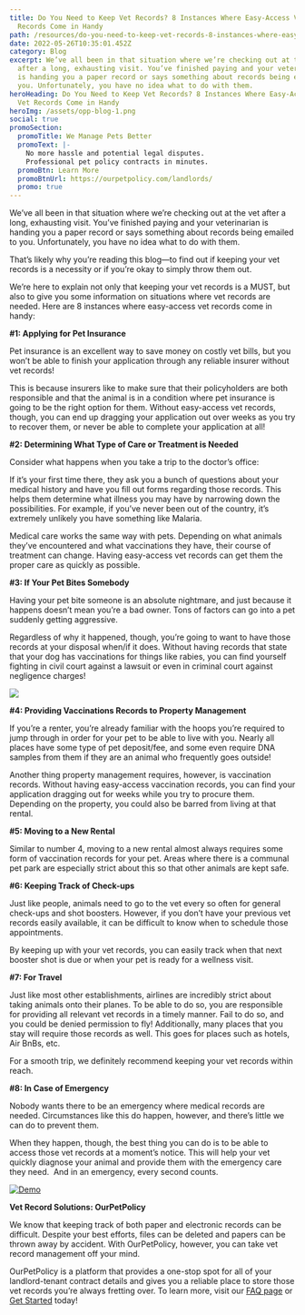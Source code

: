 ```yaml
---
title: ​​Do You Need to Keep Vet Records? 8 Instances Where Easy-Access Vet
  Records Come in Handy
path: /resources/do-you-need-to-keep-vet-records-8-instances-where-easy-access-vet-records-come-in-handy
date: 2022-05-26T10:35:01.452Z
category: Blog
excerpt: We’ve all been in that situation where we’re checking out at the vet
  after a long, exhausting visit. You’ve finished paying and your veterinarian
  is handing you a paper record or says something about records being emailed to
  you. Unfortunately, you have no idea what to do with them.
heroHeading: ​​Do You Need to Keep Vet Records? 8 Instances Where Easy-Access
  Vet Records Come in Handy
heroImg: /assets/opp-blog-1.png
social: true
promoSection:
  promoTitle: We Manage Pets Better
  promoText: |-
    No more hassle and potential legal disputes. 
    Professional pet policy contracts in minutes.
  promoBtn: Learn More
  promoBtnUrl: https://ourpetpolicy.com/landlords/
  promo: true
---
```

We’ve all been in that situation where we’re checking out at the vet after a long, exhausting visit. You’ve finished paying and your veterinarian is handing you a paper record or says something about records being emailed to you. Unfortunately, you have no idea what to do with them.

That’s likely why you’re reading this blog—to find out if keeping your vet records is a necessity or if you’re okay to simply throw them out. 

We’re here to explain not only that keeping your vet records is a MUST, but also to give you some information on situations where vet records are needed. Here are 8 instances where easy-access vet records come in handy: 

**\#1: Applying for Pet Insurance**

Pet insurance is an excellent way to save money on costly vet bills, but you won’t be able to finish your application through any reliable insurer without vet records! 

This is because insurers like to make sure that their policyholders are both responsible and that the animal is in a condition where pet insurance is going to be the right option for them. Without easy-access vet records, though, you can end up dragging your application out over weeks as you try to recover them, or never be able to complete your application at all! 

**\#2: Determining What Type of Care or Treatment is Needed**

Consider what happens when you take a trip to the doctor’s office: 

If it’s your first time there, they ask you a bunch of questions about your medical history and have you fill out forms regarding those records. This helps them determine what illness you may have by narrowing down the possibilities. For example, if you’ve never been out of the country, it’s extremely unlikely you have something like Malaria. 

Medical care works the same way with pets. Depending on what animals they’ve encountered and what vaccinations they have, their course of treatment can change. Having easy-access vet records can get them the proper care as quickly as possible.



**\#3: If Your Pet Bites Somebody**

Having your pet bite someone is an absolute nightmare, and just because it happens doesn’t mean you’re a bad owner. Tons of factors can go into a pet suddenly getting aggressive. 

Regardless of why it happened, though, you’re going to want to have those records at your disposal when/if it does. Without having records that state that your dog has vaccinations for things like rabies, you can find yourself fighting in civil court against a lawsuit or even in criminal court against negligence charges! 

![](/assets/opp-blog-2.png)

**\#4: Providing Vaccinations Records to Property Management** 

If you’re a renter, you’re already familiar with the hoops you’re required to jump through in order for your pet to be able to live with you. Nearly all places have some type of pet deposit/fee, and some even require DNA samples from them if they are an animal who frequently goes outside! 

Another thing property management requires, however, is vaccination records. Without having easy-access vaccination records, you can find your application dragging out for weeks while you try to procure them. Depending on the property, you could also be barred from living at that rental. 

**\#5: Moving to a New Rental**

Similar to number 4, moving to a new rental almost always requires some form of vaccination records for your pet. Areas where there is a communal pet park are especially strict about this so that other animals are kept safe. 

**\#6: Keeping Track of Check-ups**

Just like people, animals need to go to the vet every so often for general check-ups and shot boosters. However, if you don’t have your previous vet records easily available, it can be difficult to know when to schedule those appointments. 

By keeping up with your vet records, you can easily track when that next booster shot is due or when your pet is ready for a wellness visit. 

**\#7: For Travel**

Just like most other establishments, airlines are incredibly strict about taking animals onto their planes. To be able to do so, you are responsible for providing all relevant vet records in a timely manner. Fail to do so, and you could be denied permission to fly! Additionally, many places that you stay will require those records as well. This goes for places such as hotels, Air BnBs, etc. 

For a smooth trip, we definitely recommend keeping your vet records within reach. 



**\#8: In Case of Emergency**

Nobody wants there to be an emergency where medical records are needed. Circumstances like this do happen, however, and there’s little we can do to prevent them. 

When they happen, though, the best thing you can do is to be able to access those vet records at a moment’s notice. This will help your vet quickly diagnose your animal and provide them with the emergency care they need.  And in an emergency, every second counts. 

[![Demo](/assets/opp-blog-3.png "Demo")](https://landlordtech.com/request-demo/)

**Vet Record Solutions: OurPetPolicy**

We know that keeping track of both paper and electronic records can be difficult. Despite your best efforts, files can be deleted and papers can be thrown away by accident. With OurPetPolicy, however, you can take vet record management off your mind. 

OurPetPolicy is a platform that provides a one-stop spot for all of your landlord-tenant contract details and gives you a reliable place to store those vet records you’re always fretting over. To learn more, visit our [FAQ page](https://ourpetpolicy.com/faq/) or [Get Started](https://app.ourpetpolicy.com/?auth=signup) today!